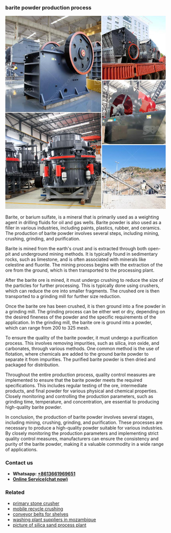 <h3>barite powder production process</h3><img src='1704791253.jpg' alt=''><p>Barite, or barium sulfate, is a mineral that is primarily used as a weighting agent in drilling fluids for oil and gas wells. Barite powder is also used as a filler in various industries, including paints, plastics, rubber, and ceramics. The production of barite powder involves several steps, including mining, crushing, grinding, and purification.</p><p>Barite is mined from the earth's crust and is extracted through both open-pit and underground mining methods. It is typically found in sedimentary rocks, such as limestone, and is often associated with minerals like celestine and fluorite. The mining process begins with the extraction of the ore from the ground, which is then transported to the processing plant.</p><p>After the barite ore is mined, it must undergo crushing to reduce the size of the particles for further processing. This is typically done using crushers, which can reduce the ore into smaller fragments. The crushed ore is then transported to a grinding mill for further size reduction.</p><p>Once the barite ore has been crushed, it is then ground into a fine powder in a grinding mill. The grinding process can be either wet or dry, depending on the desired fineness of the powder and the specific requirements of the application. In the grinding mill, the barite ore is ground into a powder, which can range from 200 to 325 mesh.</p><p>To ensure the quality of the barite powder, it must undergo a purification process. This involves removing impurities, such as silica, iron oxide, and carbonates, through various methods. One common method is the use of flotation, where chemicals are added to the ground barite powder to separate it from impurities. The purified barite powder is then dried and packaged for distribution.</p><p>Throughout the entire production process, quality control measures are implemented to ensure that the barite powder meets the required specifications. This includes regular testing of the ore, intermediate products, and final powder for various physical and chemical properties. Closely monitoring and controlling the production parameters, such as grinding time, temperature, and concentration, are essential to producing high-quality barite powder.</p><p>In conclusion, the production of barite powder involves several stages, including mining, crushing, grinding, and purification. These processes are necessary to produce a high-quality powder suitable for various industries. By closely monitoring the production parameters and implementing strict quality control measures, manufacturers can ensure the consistency and purity of the barite powder, making it a valuable commodity in a wide range of applications.</p><h3>Contact us</h3><ul><li><strong>Whatsapp:&nbsp;<a href="https://wa.me/8613661969651">+8613661969651</a></strong></li><li><a href="https://swt.shibang-china.com/?git&amp;zhl&amp;barite powder production process"><strong>Online Service(chat now)</strong></a></li></ul><h3>Related</h3><ul><li><a href='primary stone crusher.md'>primary stone crusher</a></li><li><a href='mobile recycle crushing.md'>mobile recycle crushing</a></li><li><a href='conveyor belts for shelves.md'>conveyor belts for shelves</a></li><li><a href='washing plant suppliers in mozambique.md'>washing plant suppliers in mozambique</a></li><li><a href='picture of silica sand process plant.md'>picture of silica sand process plant</a></li></ul>